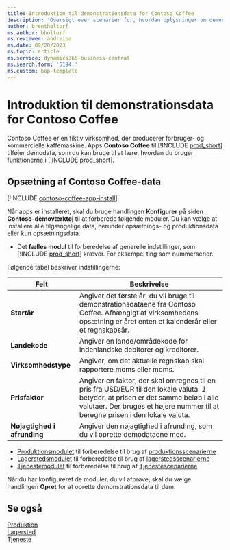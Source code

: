```yaml
---
title: Introduktion til demonstrationsdata for Contoso Coffee
description: 'Oversigt over scenarier for, hvordan oplysninger om demonstrationsdata for Contoso Coffee kan hjælpe dig med at lære, hvordan du bruger funktionerne i Business central.'
author: brentholtorf
ms.author: bholtorf
ms.reviewer: andreipa
ms.date: 09/20/2023
ms.topic: article
ms.service: dynamics365-business-central
ms.search.form: '5194,'
ms.custom: bap-template
---
```


# Introduktion til demonstrationsdata for Contoso Coffee

Contoso Coffee er en fiktiv virksomhed, der producerer forbruger- og kommercielle kaffemaskine. Apps **Contoso Coffee** til [!INCLUDE [prod_short](../includes/prod_short.md)] tilføjer demodata, som du kan bruge til at lære, hvordan du bruger funktionerne i [!INCLUDE [prod_short](../includes/prod_short.md)].  

## Opsætning af Contoso Coffee-data

[!INCLUDE [contoso-coffee-app-install](contoso-coffee-app-install.md)].

Når apps er installeret, skal du bruge handlingen **Konfigurer** på siden **Contoso-demoværktøj** til at forberede følgende moduler. Du kan vælge at installere alle tilgængelige data, herunder opsætnings- og produktionsdata eller kun opsætningsdata.

 - Det **fælles modul** til forberedelse af generelle indstillinger, som [!INCLUDE [prod_short](../includes/prod_short.md)] kræver. For eksempel ting som nummerserier. 

Følgende tabel beskriver indstillingerne:  

|Felt  |Beskrivelse  |
|---------|---------|
|**Startår** |Angiver det første år, du vil bruge til demonstrationsdataene fra Contoso Coffee. Afhængigt af virksomhedens opsætning er året enten et kalenderår eller et regnskabsår.|
|**Landekode**|Angiver en lande/områdekode for indenlandske debitorer og kreditorer.|
|**Virksomhedstype**    |Angiver, om det aktuelle regnskab skal rapportere moms eller moms. |
|**Prisfaktor**     |Angiver en faktor, der skal omregnes til en pris fra USD/EUR til den lokale valuta. *1* betyder, at prisen er det samme beløb i alle valutaer. Der bruges et højere nummer til at beregne prisen i den lokale valuta. |
|**Nøjagtighed i afrunding**  |Angiver den nøjagtighed i afrunding, som du vil oprette demodataene med.|

 - [Produktionsmodulet](manufacturing/contoso-coffee-manufacturing-intro.md) til forberedelse til brug af [produktionsscenarierne](manufacturing/contoso-coffee-manufacturing-intro.md#scenarios)
 - [Lagerstedsmodulet](warehousing/contoso-coffee-warehousing-intro.md) til forberedelse til brug af [lagerstedsscenarierne](warehousing/contoso-coffee-warehousing-intro.md#scenarios)
 - [Tjenestemodulet](service/contoso-coffee-service-intro.md) til forberedelse til brug af [Tjenestescenarierne](service/contoso-coffee-service-intro.md#scenarios)

Når du har konfigureret de moduler, du vil afprøve, skal du vælge handlingen **Opret** for at oprette demonstrationsdata til dem.

## Se også

[Produktion](../production-manage-manufacturing.md)  
[Lagersted](../warehouse-manage-warehouse.md)  
[Tjeneste](../service-service.md)
<!-- [Projects and Jobs](../projects-manage-projects.md) -->

